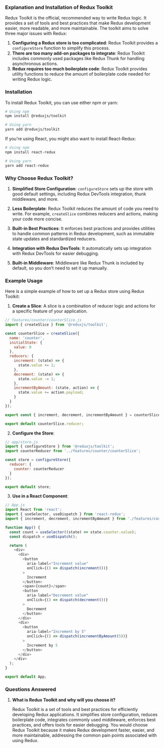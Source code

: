 ### Explanation and Installation of Redux Toolkit

Redux Toolkit is the official, recommended way to write Redux logic. It provides a set of tools and best practices that make Redux development easier, more readable, and more maintainable. The toolkit aims to solve three major issues with Redux:

1. **Configuring a Redux store is too complicated**: Redux Toolkit provides a `configureStore` function to simplify this process.
2. **There are too many add-on packages to integrate**: Redux Toolkit includes commonly used packages like Redux Thunk for handling asynchronous actions.
3. **Redux requires too much boilerplate code**: Redux Toolkit provides utility functions to reduce the amount of boilerplate code needed for writing Redux logic.

### Installation

To install Redux Toolkit, you can use either npm or yarn:

```sh
# Using npm
npm install @reduxjs/toolkit

# Using yarn
yarn add @reduxjs/toolkit
```

If you're using React, you might also want to install React-Redux:

```sh
# Using npm
npm install react-redux

# Using yarn
yarn add react-redux
```

### Why Choose Redux Toolkit?

1. **Simplified Store Configuration**: `configureStore` sets up the store with good default settings, including Redux DevTools integration, thunk middleware, and more.

2. **Less Boilerplate**: Redux Toolkit reduces the amount of code you need to write. For example, `createSlice` combines reducers and actions, making your code more concise.

3. **Built-in Best Practices**: It enforces best practices and provides utilities to handle common patterns in Redux development, such as immutable state updates and standardized reducers.

4. **Integration with Redux DevTools**: It automatically sets up integration with Redux DevTools for easier debugging.

5. **Built-in Middleware**: Middleware like Redux Thunk is included by default, so you don’t need to set it up manually.

### Example Usage

Here is a simple example of how to set up a Redux store using Redux Toolkit:

1. **Create a Slice**: A slice is a combination of reducer logic and actions for a specific feature of your application.

```javascript
// features/counter/counterSlice.js
import { createSlice } from '@reduxjs/toolkit';

const counterSlice = createSlice({
  name: 'counter',
  initialState: {
    value: 0
  },
  reducers: {
    increment: (state) => {
      state.value += 1;
    },
    decrement: (state) => {
      state.value -= 1;
    },
    incrementByAmount: (state, action) => {
      state.value += action.payload;
    }
  }
});

export const { increment, decrement, incrementByAmount } = counterSlice.actions;

export default counterSlice.reducer;
```

2. **Configure the Store**:

```javascript
// app/store.js
import { configureStore } from '@reduxjs/toolkit';
import counterReducer from '../features/counter/counterSlice';

const store = configureStore({
  reducer: {
    counter: counterReducer
  }
});

export default store;
```

3. **Use in a React Component**:

```javascript
// App.js
import React from 'react';
import { useSelector, useDispatch } from 'react-redux';
import { increment, decrement, incrementByAmount } from './features/counter/counterSlice';

function App() {
  const count = useSelector((state) => state.counter.value);
  const dispatch = useDispatch();

  return (
    <div>
      <div>
        <button
          aria-label="Increment value"
          onClick={() => dispatch(increment())}
        >
          Increment
        </button>
        <span>{count}</span>
        <button
          aria-label="Decrement value"
          onClick={() => dispatch(decrement())}
        >
          Decrement
        </button>
      </div>
      <div>
        <button
          aria-label="Increment by 5"
          onClick={() => dispatch(incrementByAmount(5))}
        >
          Increment by 5
        </button>
      </div>
    </div>
  );
}

export default App;
```

### Questions Answered

1. **What is Redux Toolkit and why will you choose it?**

   Redux Toolkit is a set of tools and best practices for efficiently developing Redux applications. It simplifies store configuration, reduces boilerplate code, integrates commonly used middleware, enforces best practices, and offers tools for easier debugging. You would choose Redux Toolkit because it makes Redux development faster, easier, and more maintainable, addressing the common pain points associated with using Redux.